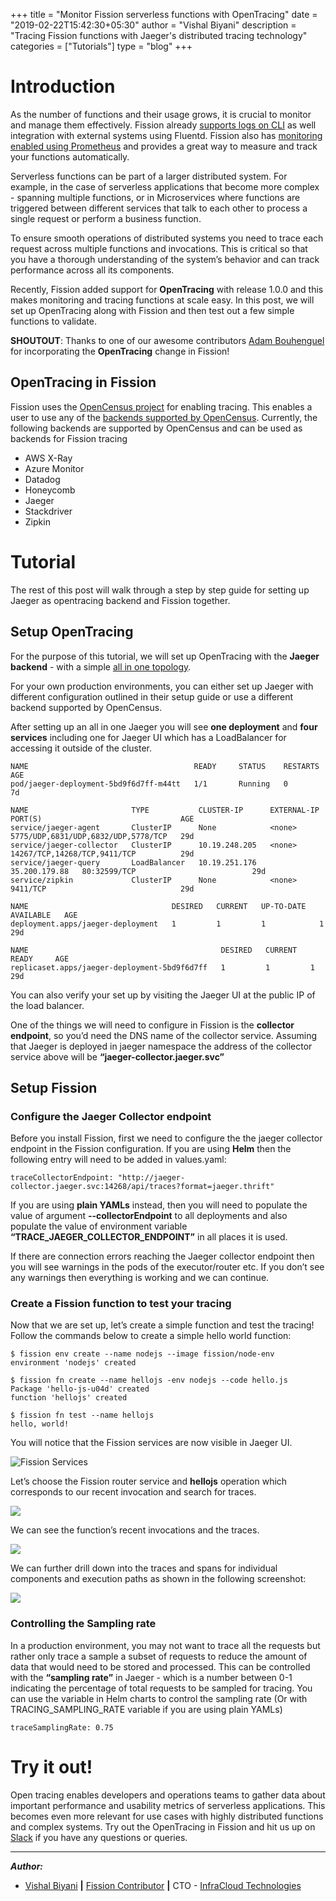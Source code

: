 +++
title = "Monitor Fission serverless functions with OpenTracing"
date = "2019-02-22T15:42:30+05:30"
author = "Vishal Biyani"
description = "Tracing Fission functions with Jaeger's distributed tracing technology"
categories = ["Tutorials"]
type = "blog"
+++

# Introduction

As the number of functions and their usage grows, it is crucial to monitor and manage them effectively. Fission already [supports logs on CLI](https://fission.io/docs/usage/function/functions/) as well integration with external systems using Fluentd. Fission also has [monitoring enabled using Prometheus](/blog/using-fissions-prometheus-metrics/) and provides a great way to measure and track your functions automatically.

Serverless functions can be part of a larger distributed system. For example, in the case of serverless applications that become more complex - spanning multiple functions, or in Microservices where functions are triggered between different services that talk to each other to process a single request or perform a business function.

To ensure smooth operations of distributed systems you need to trace each request across multiple functions and invocations. This is critical so that you have a thorough understanding of the system’s behavior and can track performance across all its components.

Recently, Fission added support for __OpenTracing__ with release 1.0.0 and this makes monitoring and tracing functions at scale easy. In this post, we will set up OpenTracing along with Fission and then test out a few simple functions to validate.

__SHOUTOUT__: Thanks to one of our awesome contributors [Adam Bouhenguel](https://github.com/ajbouh) for incorporating the __OpenTracing__ change in Fission!

## OpenTracing in Fission

Fission uses the [OpenCensus project](https://opencensus.io) for enabling tracing. This enables a user to use any of the [backends supported by OpenCensus](https://opencensus.io/exporters/). Currently, the following backends are supported by OpenCensus and can be used as backends for Fission tracing

- AWS X-Ray
- Azure Monitor
- Datadog
- Honeycomb
- Jaeger
- Stackdriver
- Zipkin

# Tutorial

The rest of this post will walk through a step by step guide for setting up Jaeger as opentracing backend and Fission together.


## Setup OpenTracing
For the purpose of this tutorial, we will set up OpenTracing with the __Jaeger backend__  - with a simple [all in one topology](https://www.jaegertracing.io/docs/1.8/getting-started/#all-in-one). 

For your own production environments, you can either set up Jaeger with different configuration outlined in their setup guide or use a different backend supported by OpenCensus.


After setting up an all in one Jaeger you will see __one deployment__ and __four services__ including one for Jaeger UI which has a LoadBalancer for accessing it outside of the cluster.

```
NAME                                     READY     STATUS    RESTARTS   AGE
pod/jaeger-deployment-5bd9f6d7ff-m44tt   1/1       Running   0          7d

NAME                       TYPE           CLUSTER-IP      EXTERNAL-IP     PORT(S)                               AGE
service/jaeger-agent       ClusterIP      None            <none>          5775/UDP,6831/UDP,6832/UDP,5778/TCP   29d
service/jaeger-collector   ClusterIP      10.19.248.205   <none>          14267/TCP,14268/TCP,9411/TCP          29d
service/jaeger-query       LoadBalancer   10.19.251.176   35.200.179.88   80:32599/TCP                          29d
service/zipkin             ClusterIP      None            <none>          9411/TCP                              29d

NAME                                DESIRED   CURRENT   UP-TO-DATE   AVAILABLE   AGE
deployment.apps/jaeger-deployment   1         1         1            1           29d

NAME                                           DESIRED   CURRENT   READY     AGE
replicaset.apps/jaeger-deployment-5bd9f6d7ff   1         1         1         29d
```

You can also verify your set up by visiting the Jaeger UI at the public IP of the load balancer. 

One of the things we will need to configure in Fission is the __collector endpoint__, so you’d need the DNS name of the collector service. Assuming that Jaeger is deployed in jaeger namespace the address of the collector service above will be __“jaeger-collector.jaeger.svc”__

## Setup Fission

### Configure the Jaeger Collector endpoint

Before you install Fission, first we need to configure the the jaeger collector endpoint in the Fission configuration. If you are using __Helm__ then the following entry will need to be added in values.yaml:

```
traceCollectorEndpoint: "http://jaeger-collector.jaeger.svc:14268/api/traces?format=jaeger.thrift"
```

If you are using __plain YAMLs__ instead, then you will need to populate the value of argument __--collectorEndpoint__ to all deployments and also populate the value of environment variable __“TRACE_JAEGER_COLLECTOR_ENDPOINT”__ in all places it is used.

If there are connection errors reaching the Jaeger collector endpoint then you will see warnings in the pods of the executor/router etc. If you don’t see any warnings then everything is working and we can continue.

### Create a Fission function to test your tracing

Now that we are set up, let’s create a simple function and test the tracing! Follow the commands below to create a simple hello world function:

```
$ fission env create --name nodejs --image fission/node-env 
environment 'nodejs' created

$ fission fn create --name hellojs -env nodejs --code hello.js 
Package 'hello-js-u04d' created
function 'hellojs' created

$ fission fn test --name hellojs
hello, world!
```

You will notice that the Fission services are now visible in Jaeger UI. 

![Fission Services](/images/opentracing/1_components.png)

Let’s choose the Fission router service and __hellojs__ operation which corresponds to our recent invocation and search for traces.


![](/images/opentracing/2_function.png)

We can see the function’s recent invocations and the traces.

![](/images/opentracing/3_trace.png)

We can further drill down into the traces and spans for individual components and execution paths as shown in the following screenshot:


![](/images/opentracing/4_tracedetail.png)

### Controlling the Sampling rate

In a production environment, you may not want to trace all the requests but rather only trace a  sample a subset of requests to reduce the amount of data that would need to be stored and processed. This can be controlled with the  __“sampling rate”__ in Jaeger - which is a number between 0-1 indicating the percentage of total requests to be sampled for tracing. You can use the variable in Helm charts to control the sampling rate (Or with TRACING_SAMPLING_RATE variable if you are using plain YAMLs)


```
traceSamplingRate: 0.75

```

# Try it out!

Open tracing enables developers and operations teams to gather data about important performance and usability metrics of serverless applications. This becomes even more relevant for use cases with highly distributed functions and complex systems. Try out the OpenTracing in Fission and hit us up on [Slack](/slack) if you have any questions or queries.


--- 


**_Author:_**

* [Vishal Biyani](https://twitter.com/vishal_biyani)  **|**  [Fission Contributor](https://github.com/vishal-biyani)  **|**  CTO - [InfraCloud Technologies](http://infracloud.io/)